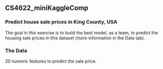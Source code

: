 ## CS4622_miniKaggleComp

### Predict house sale prices in King County, USA

The goal in this exercise is to build the best model, as a team, to predict the housing sale prices in this dataset (more information in the Data tab). 

### The Data
20 numeric features to predict the sale price.



